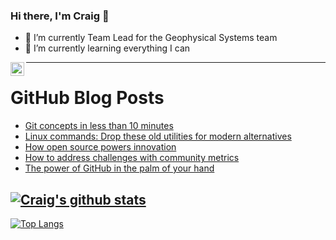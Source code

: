 ### Hi there, I'm Craig 👋

<!--
**CraigTeelFugro/CraigTeelFugro** is a ✨ _special_ ✨ repository because its `README.md` (this file) appears on your GitHub profile.

Here are some ideas to get you started:
-->

- 🔭 I’m currently Team Lead for the Geophysical Systems team
- 🌱 I’m currently learning everything I can

[<img align="left" alt="Craig Teel | LinkedIn" width="22px" src="https://cdn.jsdelivr.net/npm/simple-icons@v3/icons/linkedin.svg" />][linkedin]

---

# GitHub Blog Posts

<!-- BLOG-POST-LIST:START -->
- [Git concepts in less than 10 minutes](https://opensource.com/article/22/11/git-concepts)
- [Linux commands: Drop these old utilities for modern alternatives](https://opensource.com/article/22/11/modern-linux-commands)
- [How open source powers innovation](https://opensource.com/article/22/11/open-source-innovation)
- [How to address challenges with community metrics](https://opensource.com/article/22/11/organizational-technical-challenges)
- [The power of GitHub in the palm of your hand](https://github.blog/2022-11-15-the-power-of-github-in-the-palm-of-your-hand/)
<!-- BLOG-POST-LIST:END -->

## [![Craig's github stats](https://github-readme-stats.vercel.app/api?username=craigteelfugro&show_icons=true&theme=radical)](https://github.com/anuraghazra/github-readme-stats)


[linkedin]: https://linkedin.com/in/craig-teel-b8786771
[![Top Langs](https://github-readme-stats.vercel.app/api/top-langs/?username=craigteelfugro&layout=compact)](https://github.com/anuraghazra/github-readme-stats)
